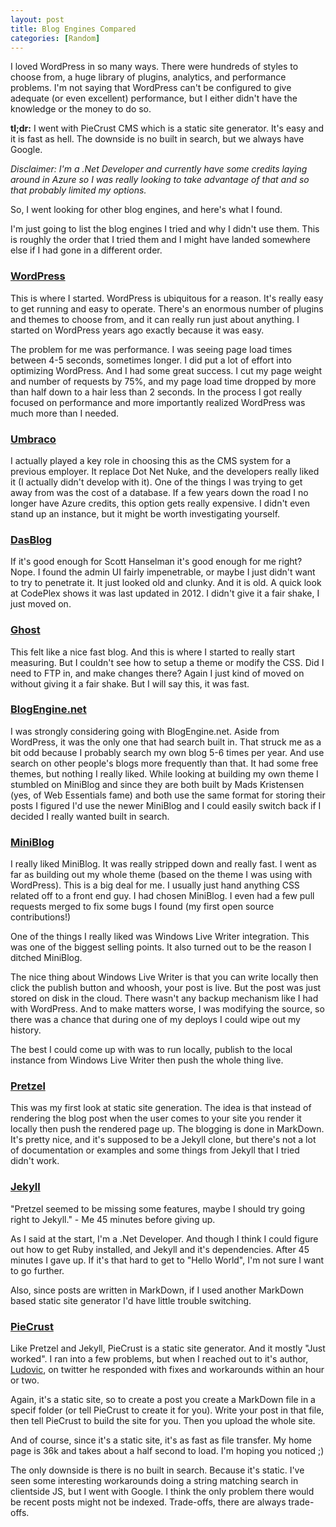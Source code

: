 ```yaml
---
layout: post
title: Blog Engines Compared
categories: [Random]
---
```


I loved WordPress in so many ways. There were hundreds of styles to choose from, a huge library of plugins, analytics, and performance problems. I'm not saying that WordPress can't be configured to give adequate (or even excellent) performance, but I either didn't have the knowledge or the money to do so. 
<!--more-->

**tl;dr:** I went with PieCrust CMS which is a static site generator. It's easy and it is fast as hell. The downside is no built in search, but we always have Google. 

*Disclaimer: I'm a .Net Developer and currently have some credits laying around in Azure so I was really looking to take advantage of that and so that probably limited my options.*

So, I went looking for other blog engines, and here's what I found.

I'm just going to list the blog engines I tried and why I didn't use them. This is roughly the order that I tried them and I might have landed somewhere else if I had gone in a different order.

### <a href="https://wordpress.org/" target="_blank">WordPress</a>

This is where I started. WordPress is ubiquitous for a reason. It's really easy to get running and easy to operate. There's an enormous number of plugins and themes to choose from, and it can really run just about anything. I started on WordPress years ago exactly because it was easy.

The problem for me was performance. I was seeing page load times between 4-5 seconds, sometimes longer. I did put a lot of effort into optimizing WordPress. And I had some great success. I cut my page weight and number of requests by 75%, and my page load time dropped by more than half down to a hair less than 2 seconds. In the process I got really focused on performance and more importantly realized WordPress was much more than I needed.

### <a href="https://umbraco.com/" target="_blank">Umbraco</a>

I actually played a key role in choosing this as the CMS system for a previous employer. It replace Dot Net Nuke, and the developers really liked it (I actually didn't develop with it). One of the things I was trying to get away from was the cost of a database. If a few years down the road I no longer have Azure credits, this option gets really expensive. I didn't even stand up an instance, but it might be worth investigating yourself.

### <a href="https://dasblog.codeplex.com/" target="_blank">DasBlog</a>

If it's good enough for Scott Hanselman it's good enough for me right? Nope. I found the admin UI fairly impenetrable, or maybe I just didn't want to try to penetrate it. It just looked old and clunky. And it is old. A quick look at CodePlex shows it was last updated in 2012. I didn't give it a fair shake, I just moved on.

### <a href="https://ghost.org/" target="_blank">Ghost</a>

This felt like a nice fast blog. And this is where I started to really start measuring. But I couldn't see how to setup a theme or modify the CSS. Did I need to FTP in, and make changes there? Again I just kind of moved on without giving it a fair shake. But I will say this, it was fast.

### <a href="http://dotnetblogengine.net/" target="_blank">BlogEngine.net</a>

I was strongly considering going with BlogEngine.net. Aside from WordPress, it was the only one that had search built in. That struck me as a bit odd because I probably search my own blog 5-6 times per year. And use search on other people's blogs more frequently than that. It had some free themes, but nothing I really liked. While looking at building my own theme I stumbled on MiniBlog and since they are both built by Mads Kristensen (yes, of Web Essentials fame) and both use the same format for storing their posts I figured I'd use the newer MiniBlog and I could easily switch back if I decided I really wanted built in search.

### <a href="https://github.com/madskristensen/MiniBlog" target="_blank">MiniBlog</a>

I really liked MiniBlog. It was really stripped down and really fast. I went as far as building out my whole theme (based on the theme I was using with WordPress). This is a big deal for me. I usually just hand anything CSS related off to a front end guy. I had chosen MiniBlog. I even had a few pull requests merged to fix some bugs I found (my first open source contributions!)

One of the things I really liked was Windows Live Writer integration. This was one of the biggest selling points. It also turned out to be the reason I ditched MiniBlog.

The nice thing about Windows Live Writer is that you can write locally then click the publish button and whoosh, your post is live. But the post was just stored on disk in the cloud. There wasn't any backup mechanism like I had with WordPress. And to make matters worse, I was modifying the source, so there was a chance that during one of my deploys I could wipe out my history.

The best I could come up with was to run locally, publish to the local instance from Windows Live Writer then push the whole thing live.

### <a href="http://code52.org/pretzel.html" target="_blank">Pretzel</a> 

This was my first look at static site generation. The idea is that instead of rendering the blog post when the user comes to your site you render it locally then push the rendered page up. The blogging is done in MarkDown.  It's pretty nice, and it's supposed to be a Jekyll clone, but there's not a lot of documentation or examples and some things from Jekyll that I tried didn't work.

### <a href="http://jekyllrb.com/" target="_blank">Jekyll</a>

"Pretzel seemed to be missing some features, maybe I should try going right to Jekyll." - Me 45 minutes before giving up.

As I said at the start, I'm a .Net Developer. And though I think I could figure out how to get Ruby installed, and Jekyll and it's dependencies. After 45 minutes I gave up. If it's that hard to get to "Hello World", I'm not sure I want to go further.

Also, since posts are written in MarkDown, if I used another MarkDown based static site generator I'd have little trouble switching.

### <a href="http://bolt80.com/piecrust/" target="_blank">PieCrust</a>

Like Pretzel and Jekyll, PieCrust is a static site generator. And it mostly "Just worked". I ran into a few problems, but when I reached out to it's author, <a href="http://ludovic.chabant.com/" target="_blank">Ludovic</a>, on twitter he responded with fixes and workarounds within an hour or two.

Again, it's a static site, so to create a post you create a MarkDown file in a specif folder (or tell PieCrust to create it for you).  Write your post in that file, then tell PieCrust to build the site for you. Then you upload the whole site.

And of course, since it's a static site, it's as fast as file transfer.  My home page is 36k and takes about a half second to load. I'm hoping you noticed ;)

The only downside is there is no built in search. Because it's static. I've seen some interesting workarounds doing a string matching search in clientside JS, but I went with Google. I think the only problem there would be recent posts might not be indexed. Trade-offs, there are always trade-offs.

